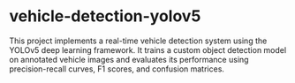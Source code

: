 # vehicle-detection-yolov5
This project implements a real-time vehicle detection system using the YOLOv5 deep learning framework. It trains a custom object detection model on annotated vehicle images and evaluates its performance using precision-recall curves, F1 scores, and confusion matrices.
